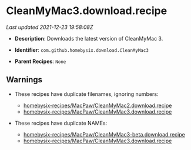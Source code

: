 # CleanMyMac3.download.recipe

_Last updated 2021-12-23 19:58:08Z_

- **Description**: Downloads the latest version of CleanMyMac 3.

- **Identifier**: `com.github.homebysix.download.CleanMyMac3`

- **Parent Recipes**: `None`

## Warnings

- These recipes have duplicate filenames, ignoring numbers:
    - [homebysix-recipes/MacPaw/CleanMyMac2.download.recipe](/autopkg-dupe-tracker/homebysix-recipes/MacPaw/CleanMyMac2.download.recipe)
    - [homebysix-recipes/MacPaw/CleanMyMac3.download.recipe](/autopkg-dupe-tracker/homebysix-recipes/MacPaw/CleanMyMac3.download.recipe)

- These recipes have duplicate NAMEs:
    - [homebysix-recipes/MacPaw/CleanMyMac3-beta.download.recipe](/autopkg-dupe-tracker/homebysix-recipes/MacPaw/CleanMyMac3-beta.download.recipe)
    - [homebysix-recipes/MacPaw/CleanMyMac3.download.recipe](/autopkg-dupe-tracker/homebysix-recipes/MacPaw/CleanMyMac3.download.recipe)